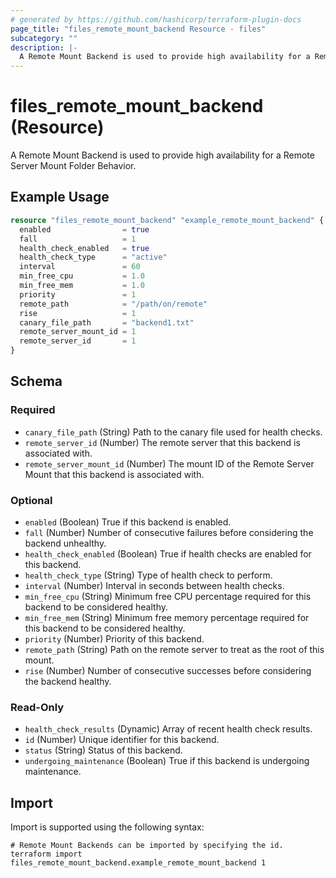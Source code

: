 ```yaml
---
# generated by https://github.com/hashicorp/terraform-plugin-docs
page_title: "files_remote_mount_backend Resource - files"
subcategory: ""
description: |-
  A Remote Mount Backend is used to provide high availability for a Remote Server Mount Folder Behavior.
---
```


# files_remote_mount_backend (Resource)

A Remote Mount Backend is used to provide high availability for a Remote Server Mount Folder Behavior.

## Example Usage

```terraform
resource "files_remote_mount_backend" "example_remote_mount_backend" {
  enabled                = true
  fall                   = 1
  health_check_enabled   = true
  health_check_type      = "active"
  interval               = 60
  min_free_cpu           = 1.0
  min_free_mem           = 1.0
  priority               = 1
  remote_path            = "/path/on/remote"
  rise                   = 1
  canary_file_path       = "backend1.txt"
  remote_server_mount_id = 1
  remote_server_id       = 1
}
```

<!-- schema generated by tfplugindocs -->
## Schema

### Required

- `canary_file_path` (String) Path to the canary file used for health checks.
- `remote_server_id` (Number) The remote server that this backend is associated with.
- `remote_server_mount_id` (Number) The mount ID of the Remote Server Mount that this backend is associated with.

### Optional

- `enabled` (Boolean) True if this backend is enabled.
- `fall` (Number) Number of consecutive failures before considering the backend unhealthy.
- `health_check_enabled` (Boolean) True if health checks are enabled for this backend.
- `health_check_type` (String) Type of health check to perform.
- `interval` (Number) Interval in seconds between health checks.
- `min_free_cpu` (String) Minimum free CPU percentage required for this backend to be considered healthy.
- `min_free_mem` (String) Minimum free memory percentage required for this backend to be considered healthy.
- `priority` (Number) Priority of this backend.
- `remote_path` (String) Path on the remote server to treat as the root of this mount.
- `rise` (Number) Number of consecutive successes before considering the backend healthy.

### Read-Only

- `health_check_results` (Dynamic) Array of recent health check results.
- `id` (Number) Unique identifier for this backend.
- `status` (String) Status of this backend.
- `undergoing_maintenance` (Boolean) True if this backend is undergoing maintenance.

## Import

Import is supported using the following syntax:

```shell
# Remote Mount Backends can be imported by specifying the id.
terraform import files_remote_mount_backend.example_remote_mount_backend 1
```
